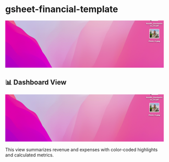 # gsheet-financial-template

![Test Text](assets/test1.png)


## 📊 Dashboard View

<img src="assets/test1.png" alt="Dashboard" width="600"/>

This view summarizes revenue and expenses with color-coded highlights and calculated metrics.
